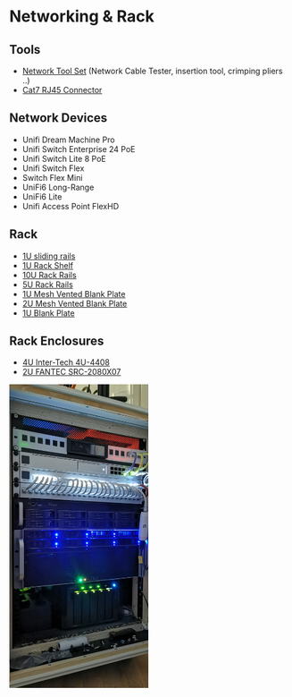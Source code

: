 # Networking & Rack

## Tools

* [Network Tool Set](https://amzn.to/3qrDp1U) (Network Cable Tester, insertion tool, crimping pliers ..)
* [Cat7 RJ45 Connector](https://amzn.to/3Bu4at9)

## Network Devices
* Unifi Dream Machine Pro
* Unifi Switch Enterprise 24 PoE
* Unifi Switch Lite 8 PoE
* Unifi Switch Flex
* Switch Flex Mini
* UniFi6 Long-Range
* UniFi6 Lite
* Unifi Access Point FlexHD

## Rack
* [1U sliding rails](https://amzn.to/3UAGsD5)
* [1U Rack Shelf](https://amzn.to/3LqaTHL)
* [10U Rack Rails](https://amzn.to/3SkEPaj)
* [5U Rack Rails](https://amzn.to/3RZCX7o)
* [1U Mesh Vented Blank Plate](https://amzn.to/3LqpenF)
* [2U Mesh Vented Blank Plate](https://amzn.to/3BqQSwd)
* [1U Blank Plate](https://amzn.to/3R0JZY2)

## Rack Enclosures
* [4U Inter-Tech 4U-4408](https://amzn.to/3f2n15A)
* [2U FANTEC SRC-2080X07](https://amzn.to/3xATINU)



<p float="left"> <img src="IMG_20220603_004538.jpg" width="49.5%" />  </p>
